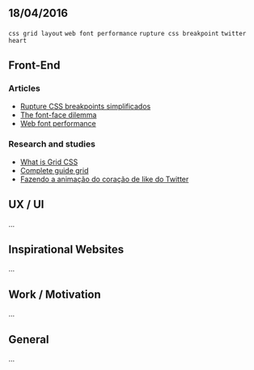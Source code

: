 18/04/2016
----------

`css grid layout` `web font performance` `rupture css breakpoint` `twitter heart`

## Front-End

### Articles

- [Rupture CSS breakpoints simplificados](http://imasters.com.br/front-end/css/rupture-css-breakpoints-simplificados)
- [The font-face dilemma](https://www.viget.com/articles/the-font-face-dilemma)
- [Web font performance](https://www.keycdn.com/blog/web-font-performance/)

### Research and studies

- [What is Grid CSS](http://gridbyexample.com/what/)
- [Complete guide grid](https://css-tricks.com/snippets/css/complete-guide-grid/)
- [Fazendo a animação do coração de like do Twitter](http://tableless.com.br/fazendo-a-animacao-do-coracao-de-like-do-twitter/)

## UX / UI

...

## Inspirational Websites

...

## Work / Motivation

...

## General

...
